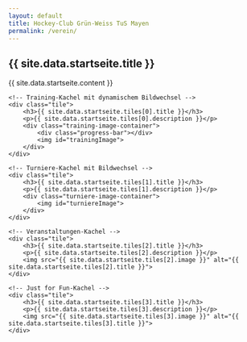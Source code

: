 ```yaml
---
layout: default
title: Hockey-Club Grün-Weiss TuS Mayen
permalink: /verein/
---
```


<div class="aligned-content">
<h2>{{ site.data.startseite.title }}</h2>

<p> 
{{ site.data.startseite.content }}
</p>
</div>
<div class="tiles-container">

    <!-- Training-Kachel mit dynamischem Bildwechsel -->
    <div class="tile">
        <h3>{{ site.data.startseite.tiles[0].title }}</h3>
        <p>{{ site.data.startseite.tiles[0].description }}</p>
        <div class="training-image-container">
            <div class="progress-bar"></div>
            <img id="trainingImage">
        </div>
    </div>

    <!-- Turniere-Kachel mit Bildwechsel -->
    <div class="tile">
        <h3>{{ site.data.startseite.tiles[1].title }}</h3>
        <p>{{ site.data.startseite.tiles[1].description }}</p>
        <div class="turniere-image-container">
            <img id="turniereImage">
        </div>
    </div>

    <!-- Veranstaltungen-Kachel -->
    <div class="tile">
        <h3>{{ site.data.startseite.tiles[2].title }}</h3>
        <p>{{ site.data.startseite.tiles[2].description }}</p>
        <img src="{{ site.data.startseite.tiles[2].image }}" alt="{{ site.data.startseite.tiles[2].title }}">
    </div>

    <!-- Just for Fun-Kachel -->
    <div class="tile">
        <h3>{{ site.data.startseite.tiles[3].title }}</h3>
        <p>{{ site.data.startseite.tiles[3].description }}</p>
        <img src="{{ site.data.startseite.tiles[3].image }}" alt="{{ site.data.startseite.tiles[3].title }}">
    </div>

</div>



